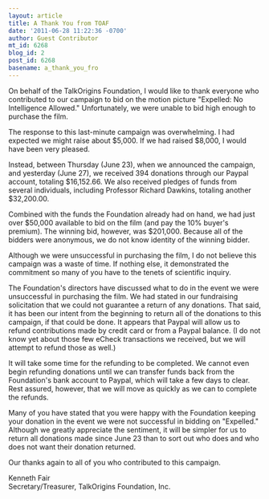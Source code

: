 ```yaml
---
layout: article
title: A Thank You from TOAF
date: '2011-06-28 11:22:36 -0700'
author: Guest Contributor
mt_id: 6268
blog_id: 2
post_id: 6268
basename: a_thank_you_fro
---
```

On behalf of the TalkOrigins Foundation, I would like to thank everyone who contributed to our campaign to bid on the motion picture "Expelled: No Intelligence Allowed."  Unfortunately, we were unable to bid high enough to purchase the film.

The response to this last-minute campaign was overwhelming.  I had expected we might raise about $5,000. If we had raised $8,000, I would have been very pleased.  

Instead, between Thursday (June 23), when we announced the campaign, and yesterday (June 27), we received 394 donations through our Paypal account, totaling $16,152.66.  We also received pledges of funds from several individuals, including Professor Richard Dawkins, totaling another $32,200.00.  

Combined with the funds the Foundation already had on hand, we had just over $50,000 available to bid on the film (and pay the 10% buyer's premium). The winning bid, however, was $201,000. Because all of the bidders were anonymous, we do not know identity of the winning bidder.

Although we were unsuccessful in purchasing the film, I do not believe this campaign was a waste of time. If nothing else, it demonstrated the commitment so many of you have to the tenets of scientific inquiry.

The Foundation's directors have discussed what to do in the event we were unsuccessful in purchasing the film.  We had stated in our fundraising solicitation that we could not guarantee a return of any donations.  That said, it has been our intent from the beginning to return all of the donations to this campaign, if that could be done.  It appears that Paypal will allow us to refund contributions made by credit card or from a Paypal balance.  (I do not know yet about those few eCheck transactions we received, but we will attempt to refund those as well.)

It will take some time for the refunding to be completed.  We cannot even begin refunding donations until we can transfer funds back from the Foundation's bank account to Paypal, which will take a few days to clear.  Rest assured, however, that we will move as quickly as we can to complete the refunds.

Many of you have stated that you were happy with the Foundation keeping your donation in the event we were not successful in bidding on "Expelled."  Although we greatly appreciate the sentiment, it will be simpler for us to return all donations made since June 23 than to sort out who does and who does not want their donation returned.

Our thanks again to all of you who contributed to this campaign.

Kenneth Fair<br />
Secretary/Treasurer, TalkOrigins Foundation, Inc.
